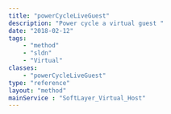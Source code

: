 ```yaml
---
title: "powerCycleLiveGuest"
description: "Power cycle a virtual guest "
date: "2018-02-12"
tags:
    - "method"
    - "sldn"
    - "Virtual"
classes:
    - "powerCycleLiveGuest"
type: "reference"
layout: "method"
mainService : "SoftLayer_Virtual_Host"
---
```

